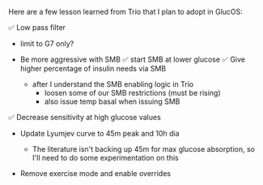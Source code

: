 Here are a few lesson learned from Trio that I plan to adopt in GlucOS:

✅ Low pass filter
  - limit to G7 only?

- Be more aggressive with SMB
  ✅ start SMB at lower glucose
  ✅ Give higher percentage of insulin needs via SMB
  - after I understand the SMB enabling logic in Trio
    - loosen some of our SMB restrictions (must be rising)
    - also issue temp basal when issuing SMB

✅ Decrease sensitivity at high glucose values

- Update Lyumjev curve to 45m peak and 10h dia
  - The literature isn't backing up 45m for max glucose absorption,
    so I'll need to do some experimentation on this

- Remove exercise mode and enable overrides